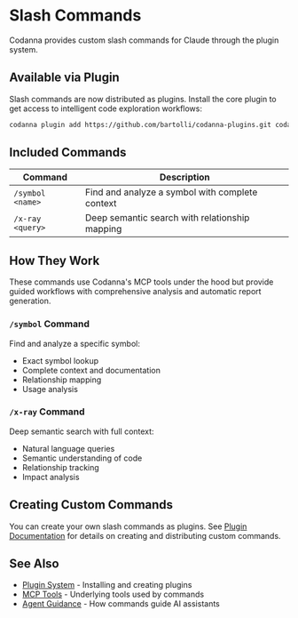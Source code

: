 # Slash Commands

Codanna provides custom slash commands for Claude through the plugin system.

## Available via Plugin

Slash commands are now distributed as plugins. Install the core plugin to get access to intelligent code exploration workflows:

```bash
codanna plugin add https://github.com/bartolli/codanna-plugins.git codanna
```

## Included Commands

| Command | Description |
|---------|-------------|
| `/symbol <name>` | Find and analyze a symbol with complete context |
| `/x-ray <query>` | Deep semantic search with relationship mapping |

## How They Work

These commands use Codanna's MCP tools under the hood but provide guided workflows with comprehensive analysis and automatic report generation.

### `/symbol` Command

Find and analyze a specific symbol:
- Exact symbol lookup
- Complete context and documentation
- Relationship mapping
- Usage analysis

### `/x-ray` Command

Deep semantic search with full context:
- Natural language queries
- Semantic understanding of code
- Relationship tracking
- Impact analysis

## Creating Custom Commands

You can create your own slash commands as plugins. See [Plugin Documentation](../plugins/) for details on creating and distributing custom commands.

## See Also

- [Plugin System](../plugins/) - Installing and creating plugins
- [MCP Tools](../user-guide/mcp-tools.md) - Underlying tools used by commands
- [Agent Guidance](../integrations/agent-guidance.md) - How commands guide AI assistants